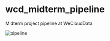 # wcd_midterm_pipeline
Midterm project pipeline at WeCloudData

![pipeline](https://user-images.githubusercontent.com/88790752/146460695-4d0e28f5-03af-4148-a195-9572668ea8be.jpg)
